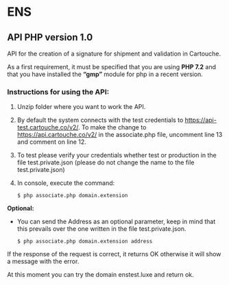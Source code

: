 # ENS
## API PHP version 1.0  
  
API for the creation of a signature for shipment and validation in Cartouche.
>

As a first requirement, it must be specified that you are using __PHP 7.2__ and that you have installed the __“gmp”__ module for php in a recent version.

### __Instructions for using the API:__

1. Unzip folder where you want to work the API.

2. By default the system connects with the test credentials to https://api-test.cartouche.co/v2/. To make the change to https://api.cartouche.co/v2/ in the associate.php file, uncomment line 13 and comment on line 12.

3. To test please verify your credentials whether test or production in the file test.private.json (please do not change the name to the file test.private.json)

4. In console, execute the command:
	
	```
	$ php associate.php domain.extension
	```
>

__Optional:__

- You can send the Address as an optional parameter, keep in mind that this prevails over the one written in the file test.private.json.

	```
	$ php associate.php domain.extension address
	```

>

If the response of the request is correct, it returns OK otherwise it will show a message with the error.

At this moment you can try the domain enstest.luxe and return ok.
